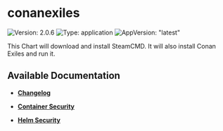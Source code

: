 # conanexiles

![Version: 2.0.6](https://img.shields.io/badge/Version-2.0.6-informational?style=flat-square) ![Type: application](https://img.shields.io/badge/Type-application-informational?style=flat-square) ![AppVersion: "latest"](https://img.shields.io/badge/AppVersion-"latest"-informational?style=flat-square)

This Chart will download and install SteamCMD. It will also install Conan Exiles and run it.

## Available Documentation

- [**Changelog**](CHANGELOG)

- [**Container Security**](container-security)

- [**Helm Security**](helm-security)

